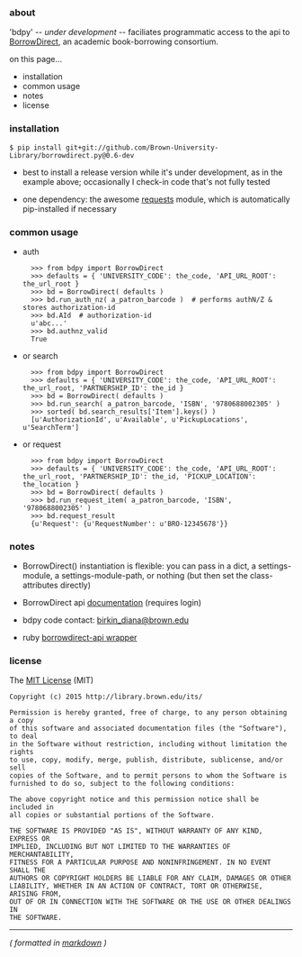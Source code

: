 ### about ###

'bdpy' -- _under development_ -- faciliates programmatic access to the api to [BorrowDirect](http://www.borrowdirect.org), an academic book-borrowing consortium.

on this page...

- installation
- common usage
- notes
- license



### installation ###

    $ pip install git+git://github.com/Brown-University-Library/borrowdirect.py@0.6-dev

- best to install a release version while it's under development, as in the example above; occasionally I check-in code that's not fully tested

- one dependency: the awesome [requests](http://docs.python-requests.org/en/latest/) module, which is automatically pip-installed if necessary



### common usage ###

- auth

        >>> from bdpy import BorrowDirect
        >>> defaults = { 'UNIVERSITY_CODE': the_code, 'API_URL_ROOT': the_url_root }
        >>> bd = BorrowDirect( defaults )
        >>> bd.run_auth_nz( a_patron_barcode )  # performs authN/Z & stores authorization-id
        >>> bd.AId  # authorization-id
        u'abc...'
        >>> bd.authnz_valid
        True

- or search

        >>> from bdpy import BorrowDirect
        >>> defaults = { 'UNIVERSITY_CODE': the_code, 'API_URL_ROOT': the_url_root, 'PARTNERSHIP_ID': the_id }
        >>> bd = BorrowDirect( defaults )
        >>> bd.run_search( a_patron_barcode, 'ISBN', '9780688002305' )
        >>> sorted( bd.search_results['Item'].keys() )
        [u'AuthorizationId', u'Available', u'PickupLocations', u'SearchTerm']

- or request

        >>> from bdpy import BorrowDirect
        >>> defaults = { 'UNIVERSITY_CODE': the_code, 'API_URL_ROOT': the_url_root, 'PARTNERSHIP_ID': the_id, 'PICKUP_LOCATION': the_location }
        >>> bd = BorrowDirect( defaults )
        >>> bd.run_request_item( a_patron_barcode, 'ISBN', '9780688002305' )
        >>> bd.request_result
        {u'Request': {u'RequestNumber': u'BRO-12345678'}}



### notes ###

- BorrowDirect() instantiation is flexible: you can pass in a dict, a settings-module, a settings-module-path, or nothing (but then set the class-attributes directly)

- BorrowDirect api [documentation](http://borrowdirect.pbworks.com/w/page/83351110/Web%20Services%20Documentation) (requires login)

- bdpy code contact: birkin_diana@brown.edu

- ruby [borrowdirect-api wrapper](https://github.com/team-umlaut/umlaut_borrow_direct)



### license ###

The [MIT License](http://opensource.org/licenses/MIT) (MIT)

    Copyright (c) 2015 http://library.brown.edu/its/

    Permission is hereby granted, free of charge, to any person obtaining a copy
    of this software and associated documentation files (the "Software"), to deal
    in the Software without restriction, including without limitation the rights
    to use, copy, modify, merge, publish, distribute, sublicense, and/or sell
    copies of the Software, and to permit persons to whom the Software is
    furnished to do so, subject to the following conditions:

    The above copyright notice and this permission notice shall be included in
    all copies or substantial portions of the Software.

    THE SOFTWARE IS PROVIDED "AS IS", WITHOUT WARRANTY OF ANY KIND, EXPRESS OR
    IMPLIED, INCLUDING BUT NOT LIMITED TO THE WARRANTIES OF MERCHANTABILITY,
    FITNESS FOR A PARTICULAR PURPOSE AND NONINFRINGEMENT. IN NO EVENT SHALL THE
    AUTHORS OR COPYRIGHT HOLDERS BE LIABLE FOR ANY CLAIM, DAMAGES OR OTHER
    LIABILITY, WHETHER IN AN ACTION OF CONTRACT, TORT OR OTHERWISE, ARISING FROM,
    OUT OF OR IN CONNECTION WITH THE SOFTWARE OR THE USE OR OTHER DEALINGS IN
    THE SOFTWARE.

---

_( formatted in [markdown](http://daringfireball.net/projects/markdown/) )_
